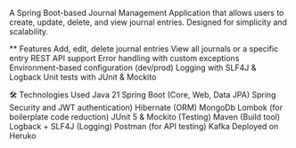 A Spring Boot-based Journal Management Application that allows users to create, update, delete, and view journal entries. Designed for simplicity and scalability.

** Features
Add, edit, delete journal entries
View all journals or a specific entry
REST API support
Error handling with custom exceptions
Environment-based configuration (dev/prod)
Logging with SLF4J & Logback
Unit tests with JUnit & Mockito

🛠 Technologies Used
Java 21 
Spring Boot (Core, Web, Data JPA)
Spring Security and JWT authentication)
Hibernate (ORM)
MongoDb
Lombok (for boilerplate code reduction)
JUnit 5 & Mockito (Testing)
Maven (Build tool)
Logback + SLF4J (Logging)
Postman (for API testing)
Kafka
Deployed on Heruko
